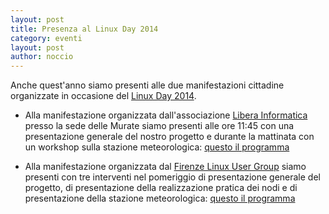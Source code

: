 ```yaml
---
layout: post
title: Presenza al Linux Day 2014
category: eventi
layout: post
author: noccio
---
```


Anche quest'anno siamo presenti alle due manifestazioni cittadine
organizzate in occasione del [Linux Day 2014](http://www.linuxday.it).

- Alla manifestazione organizzata dall'associazione
  [Libera Informatica](http://www.liberainformatica.it) presso la sede
  delle Murate siamo presenti alle ore 11:45 con una presentazione
  generale del nostro progetto e durante la mattinata con un workshop
  sulla stazione meteorologica:
  [questo il programma](http://www.liberainformatica.it/attivita/sabato-25-ottobre-linux-day/)

- Alla manifestazione organizzata dal
  [Firenze Linux User Group](http://www.firenze.linux.it) siamo
  presenti con tre interventi nel pomeriggio di presentazione generale
  del progetto, di presentazione della realizzazione pratica dei nodi
  e di presentazione della stazione meteorologica:
  [questo il programma](http://www.firenze.linux.it/2014/09/linuxday-14_2014/)
  
